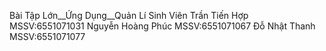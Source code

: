 Bài Tập Lớn__Ứng Dụng__Quản Lí Sinh Viên
Trần Tiến Hợp     MSSV:6551071031
Nguyễn Hoàng Phúc MSSV:6551071067
Đỗ Nhật Thanh     MSSV:6551071077
